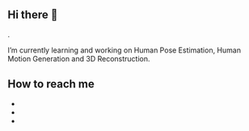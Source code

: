## Hi there 👋

<!--
**Tao-Jinglong/Tao-Jinglong** is a ✨ _special_ ✨ repository because its `README.md` (this file) appears on your GitHub profile.

Here are some ideas to get you started:

- 🔭 I’m currently working on ...
- 🌱 I’m currently learning ...
- 👯 I’m looking to collaborate on ...
- 🤔 I’m looking for help with ...
- 💬 Ask me about ...
- 📫 How to reach me: ...
- 😄 Pronouns: ...
- ⚡ Fun fact: ...
-->.
I’m currently learning and working on Human Pose Estimation, Human Motion Generation and 3D Reconstruction.

## How to reach me
- [](https://github.com/Tao-Jinglong)
- [](2579457013@qq.com)
- [](2471478@stu.neu.edu.cn)
